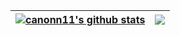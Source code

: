 



| <a href="https://github.com/anuraghazra/github-readme-stats"><img align="center" src="https://github-readme-stats.vercel.app/api?username=canonn11&show_icons=true&hide_border=true" alt="canonn11's github stats" /></a> | <a href="https://github.com/anuraghazra/github-readme-stats"><img align="center" src="https://github-readme-stats.vercel.app/api/top-langs/?username=canonn11&orgs=Moodcar&layout=compact&theme=buefy&hide_border=true" /></a> |
| ------------- | ------------- |

